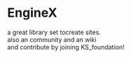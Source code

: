 # EngineX
a great library set tocreate sites.</br>
also an community and an wiki</br>
and contribute by joining KS_foundation!
